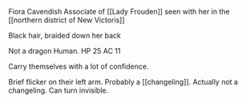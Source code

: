Fiora Cavendish
Associate of [[Lady Frouden]] seen with her in the [[northern district of New Victoris]]

Black hair, braided down her back

Not a dragon
Human.
HP 25
AC 11 

Carry themselves with a lot of confidence.

Brief flicker on their left arm. Probably a [[changeling]]. Actually not a changeling. Can turn invisible.